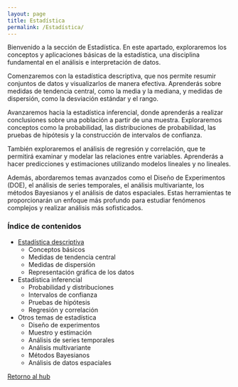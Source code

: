 ```yaml
---
layout: page
title: Estadística
permalink: /Estadística/
---
```


Bienvenido a la sección de Estadística. En este apartado, exploraremos los conceptos y aplicaciones básicas de la estadística, una disciplina fundamental en el análisis e interpretación de datos.

Comenzaremos con la estadística descriptiva, que nos permite resumir conjuntos de datos y visualizarlos de manera efectiva. Aprenderás sobre medidas de tendencia central, como la media y la mediana, y medidas de dispersión, como la desviación estándar y el rango.

Avanzaremos hacia la estadística inferencial, donde aprenderás a realizar conclusiones sobre una población a partir de una muestra. Exploraremos conceptos como la probabilidad, las distribuciones de probabilidad, las pruebas de hipótesis y la construcción de intervalos de confianza.

También exploraremos el análisis de regresión y correlación, que te permitirá examinar y modelar las relaciones entre variables. Aprenderás a hacer predicciones y estimaciones utilizando modelos lineales y no lineales.

Además, abordaremos temas avanzados como el Diseño de Experimentos (DOE), el análisis de series temporales, el análisis multivariante, los métodos Bayesianos y el análisis de datos espaciales. Estas herramientas te proporcionarán un enfoque más profundo para estudiar fenómenos complejos y realizar análisis más sofisticados.

### Índice de contenidos

 + [Estadística descriptiva](/estadistica/estadistica-descriptiva.md)
    + Conceptos básicos
    + Medidas de tendencia central
    + Medidas de dispersión
    + Representación gráfica de los datos
+ Estadística inferencial
    + Probabilidad y distribuciones
    + Intervalos de confianza
    + Pruebas de hipótesis
    + Regresión y correlación
+ Otros temas de estadística
    + Diseño de experimentos
    + Muestro y estimación
    + Análisis de series temporales
    + Análisis multivariante
    + Métodos Bayesianos
    + Análisis de datos espaciales

[Retorno al hub](/)